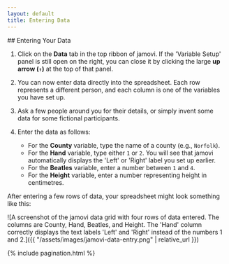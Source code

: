 ```yaml
---
layout: default
title: Entering Data
---
```


<div class="instructions" markdown="1">
## Entering Your Data

1.  Click on the **Data** tab in the top ribbon of jamovi. If the 'Variable Setup' panel is still open on the right, you can close it by clicking the large **up arrow (`↑`)** at the top of that panel.

2.  You can now enter data directly into the spreadsheet. Each row represents a different person, and each column is one of the variables you have set up.

3.  Ask a few people around you for their details, or simply invent some data for some fictional participants.

4.  Enter the data as follows:
    *   For the **County** variable, type the name of a county (e.g., `Norfolk`).
    *   For the **Hand** variable, type either `1` or `2`. You will see that jamovi automatically displays the 'Left' or 'Right' label you set up earlier.
    *   For the **Beatles** variable, enter a number between `1` and `4`.
    *   For the **Height** variable, enter a number representing height in centimetres.

</div>

After entering a few rows of data, your spreadsheet might look something like this:

![A screenshot of the jamovi data grid with four rows of data entered. The columns are County, Hand, Beatles, and Height. The 'Hand' column correctly displays the text labels 'Left' and 'Right' instead of the numbers 1 and 2.]({{ "/assets/images/jamovi-data-entry.png" | relative_url }})

<!-- This automatically adds the "Previous" and "Next" navigation buttons -->
{% include pagination.html %}
